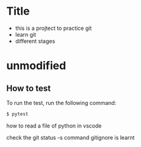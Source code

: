 # Title

* this is a projtect to practice git
* learn git
* different stages

# unmodified

## How to test
To run the test, run the 
following command:
```bash
$ pytest
```



how to read a file of python in vscode

check the git status -s command
gitignore is learnt